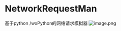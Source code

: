 # NetworkRequestMan
基于python /wxPython的网络请求模拟器
![image.png](https://upload-images.jianshu.io/upload_images/1956050-46c09550c50601c6.png?imageMogr2/auto-orient/strip%7CimageView2/2/w/1240)
